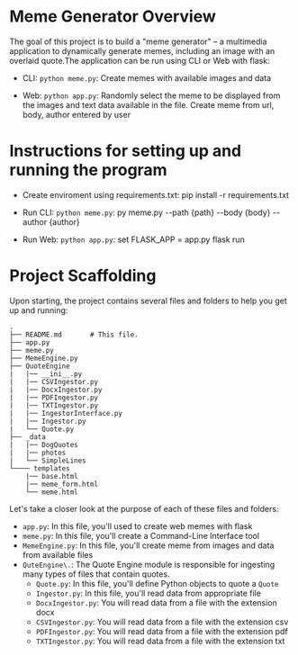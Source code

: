 # Meme Generator Overview

The goal of this project is to build a "meme generator" – a multimedia application to dynamically generate memes, including an image with an overlaid quote.The application can be run using CLI or Web with flask:
- CLI: `python meme.py`:
  Create memes with available images and data

- Web:  `python app.py`:
  Randomly select the meme to be displayed from the images and text data available in the file.
  Create meme from url, body, author entered by user

# Instructions for setting up and running the program

- Create enviroment using requirements.txt:
  pip install -r requirements.txt
- Run CLI: `python meme.py`: 
  py meme.py --path {path} --body {body} --author {author}

- Run Web:  `python app.py`: 
  set FLASK_APP = app.py
  flask run

# Project Scaffolding

Upon starting, the project contains several files and folders to help you get up and running:

```
.
├── README.md       # This file.
├── app.py
├── meme.py
├── MemeEngine.py
├── QuoteEngine
|   |── __ini__.py
|   |── CSVIngestor.py
|   |── DocxIngestor.py
|   |── PDFIngestor.py
|   |── TXTIngestor.py
|   |── IngestorInterface.py
|   |── Ingestor.py
|   └── Quote.py
├── _data
|   |── DogQuotes
|   |── photos
|   └── SimpleLines
└──── templates
    |── base.html
    |── meme_form.html
    └── meme.html

```

Let's take a closer look at the purpose of each of these files and folders:

- `app.py`: In this file, you'll used to create web memes with flask
- `meme.py`: In this file, you'll create a Command-Line Interface tool
- `MemeEngine.py`: In this file, you'll create meme from images and data from available files 
- `QuteEngine\.`: The Quote Engine module is responsible for ingesting many types of files that contain quotes.
  - `Quote.py`: In this file, you'll define Python objects to quote a `Quote`
  - `Ingestor.py`: In this file, you'll read data from appropriate file
  - `DocxIngestor.py`: You will read data from a file with the extension docx
  - `CSVIngestor.py`: You will read data from a file with the extension csv
  - `PDFIngestor.py`: You will read data from a file with the extension pdf
  - `TXTIngestor.py`: You will read data from a file with the extension txt
